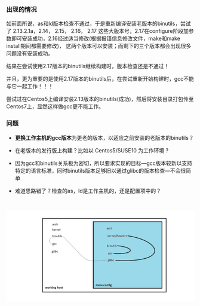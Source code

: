 ### 出现的情况



如前面所说，as和ld版本检查不通过，于是重新编译安装老版本的binutils，尝试了 2.13.2.1a，2.14， 2.15， 2.16， 2.17 这些大版本号，2.17在configure阶段加参数即可安装成功，2.16经过适当修改(根据报错信息修改文件，make和make install期间都需要修改)， 这两个版本可以安装；而剩下的三个版本都会出现很多问题没有安装成功。

结果在尝试使用2.17版本的binutils继续构建时，版本检查还是不通过！

并且，更为重要的是使用2.17版本的binutils后，在尝试重新开始构建时，gcc不能与它一起工作！！！

尝试过在Centos5上编译安装2.13版本的binutils(成功)，然后将安装目录打包传至Centos7上，显然这样做gcc更不能工作。



### 问题

- **更换工作主机的gcc版本**为更老的版本，以适应之前安装的老版本的binutils？

- 在老版本的发行版上构建？比如以 Centos5/SUSE10 为工作环境 ? 

- 因为gcc和binutils关系极为密切，所以要求实现的目标—gcc版本较新以支持特定的语言标准，同时binutils版本足够旧以通过glibc的版本检查—不会很简单

- 难道思路错了？检查的as，ld是工作主机的，还是配置项中的？

  ​

![struction](../png/struction.png)





